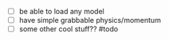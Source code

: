 - [ ] be able to load any model
- [ ] have simple grabbable physics/momentum
- [ ] some other cool stuff?? #todo